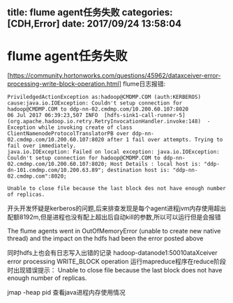 title: flume agent任务失败
categories: [CDH,Error]
date: 2017/09/24 13:58:04
---

# flume agent任务失败
[https://community.hortonworks.com/questions/45962/dataxceiver-error-processing-write-block-operation.html]
flume日志报错: 

```
PriviledgedActionException as:hadoop@CMDMP.COM (auth:KERBEROS) cause:java.io.IOException: Couldn't setup connection for hadoop@CMDMP.COM to ddp-nn-02.cmdmp.com/10.200.60.107:8020
06 Jul 2017 06:39:23,507 INFO  [hdfs-sink1-call-runner-5] (org.apache.hadoop.io.retry.RetryInvocationHandler.invoke:148)  - Exception while invoking create of class ClientNamenodeProtocolTranslatorPB over ddp-nn-02.cmdmp.com/10.200.60.107:8020 after 1 fail over attempts. Trying to fail over immediately.
java.io.IOException: Failed on local exception: java.io.IOException: Couldn't setup connection for hadoop@CMDMP.COM to ddp-nn-02.cmdmp.com/10.200.60.107:8020; Host Details : local host is: "ddp-dn-101.cmdmp.com/10.200.63.89"; destination host is: "ddp-nn-02.cmdmp.com":8020;

Unable to close file because the last block des not have enough number of replicas.
```

开头开发怀疑是kerberos的问题,后来排查发现是每个agent进程jvm内存使用超出配额8192m,但是进程也没有配上超出后自动kill的参数,所以可以运行但是会报错

The flume agents went in OutOfMemoryError (unable to create new native thread) and the impact on the hdfs had been the error posted above



同时hdfs上也会有日志写入出错的记录
hadoop-datanode1:50010ataXceiver error processing WRITE_BLOCK operation
运行mapreduce程序在reduce阶段时出现错误提示： Unable to close file because the last block does not have enough number of replicas.


jmap -heap pid 查看java进程内存使用情况